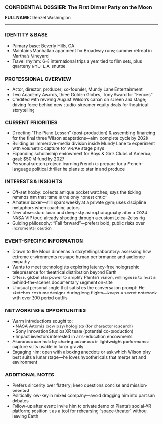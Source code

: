 ### CONFIDENTIAL DOSSIER: The First Dinner Party on the Moon

**FULL NAME:** Denzel Washington

---
### IDENTITY & BASE
- Primary base: Beverly Hills, CA  
- Maintains Manhattan apartment for Broadway runs; summer retreat in Martha’s Vineyard  
- Travel rhythm: 6–8 international trips a year tied to film sets, plus quarterly NYC–L.A. shuttle

### PROFESSIONAL OVERVIEW
- Actor, director, producer; co-founder, Mundy Lane Entertainment  
- Two Academy Awards, three Golden Globes, Tony Award for “Fences”  
- Credited with reviving August Wilson’s canon on screen and stage; driving force behind new studio-streamer equity deals for theatrical storytelling

### CURRENT PRIORITIES
- Directing “The Piano Lesson” (post-production) & assembling financing for the final three Wilson adaptations—aim: complete cycle by 2028  
- Building an immersive-media division inside Mundy Lane to experiment with volumetric capture for VR/AR stage plays  
- Expanding scholarship endowment for Boys & Girls Clubs of America; goal: $50 M fund by 2027  
- Personal stretch project: learning French to prepare for a French-language political thriller he plans to star in and produce

### INTERESTS & INSIGHTS
- Off-set hobby: collects antique pocket watches; says the ticking reminds him that “time is the only honest critic”  
- Amateur boxer—still spars weekly at a private gym; uses discipline metaphors when coaching actors  
- New obsession: lunar and deep-sky astrophotography after a 2024 NASA VIP tour; already shooting through a custom Leica–Zeiss rig  
- Guiding philosophy: “Fall forward”—prefers bold, public risks over incremental caution

### EVENT-SPECIFIC INFORMATION
- Drawn to the Moon dinner as a storytelling laboratory: assessing how extreme environments reshape human performance and audience empathy  
- Wants to meet technologists exploring latency-free holographic telepresence for theatrical distribution beyond Earth  
- Offers: global star power to amplify Planta’s vision; willingness to host a behind-the-scenes documentary segment on-site  
- Unusual personal angle that satisfies the conversation prompt: He sketches costume designs during long flights—keeps a secret notebook with over 200 period outfits

### NETWORKING & OPPORTUNITIES
- Warm introductions sought to:  
  • NASA Artemis crew psychologists (for character research)  
  • Sony Innovation Studios XR team (potential co-production)  
  • Impact investors interested in arts-education endowments  
- Attendees can help by sharing advances in lightweight performance capture suits usable in lunar gravity  
- Engaging him: open with a boxing anecdote or ask which Wilson play best suits a lunar stage—he loves hypotheticals that merge art and environment

### ADDITIONAL NOTES
- Prefers sincerity over flattery; keep questions concise and mission-oriented  
- Politically low-key in mixed company—avoid dragging him into partisan debates  
- Follow-up after event: invite him to private demo of Planta’s social-VR platform; position it as a tool for rehearsing “space-theater” without leaving Earth